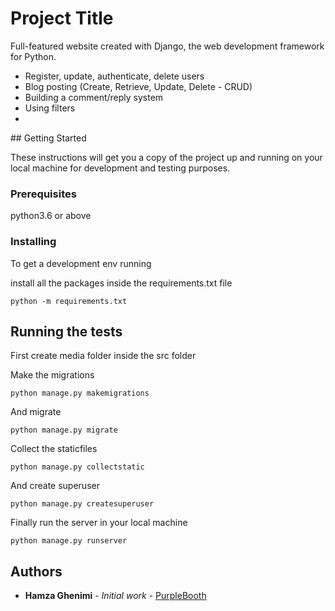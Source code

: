 # Project Title

Full-featured website created with Django, the web development framework for Python.
<ul>
  <li>Register, update, authenticate, delete users</li>
  <li>Blog posting (Create, Retrieve, Update, Delete - CRUD)</li>
  <li>Building a comment/reply system</li>
  <li>Using filters<li>
</ul>
## Getting Started

These instructions will get you a copy of the project up and running on your local machine for development and testing purposes.

### Prerequisites

python3.6 or above

### Installing

To get a development env running

install all the packages inside the requirements.txt file
```
python -m requirements.txt
```

## Running the tests

First create media folder inside the src folder

Make the migrations
```
python manage.py makemigrations
```

And migrate
```
python manage.py migrate
```

Collect the staticfiles
```
python manage.py collectstatic
```

And create superuser
```
python manage.py createsuperuser
```

Finally run the server in your local machine
```
python manage.py runserver
```

## Authors

* **Hamza Ghenimi** - *Initial work* - [PurpleBooth](https://github.com/hamzagh1998/ShareCode.git)
